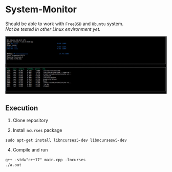 # System-Monitor

Should be able to work with `FreeBSD` and `Ubuntu` system. <br/>
*Not be tested in other Linux environment yet.*

![demo](./demo/1.png)


## Execution

1. Clone repository

2. Install `ncurses` package
```
sudo apt-get install libncurses5-dev libncursesw5-dev
```
4. Compile and run
```
g++ -std="c++17" main.cpp -lncurses
./a.out
```
